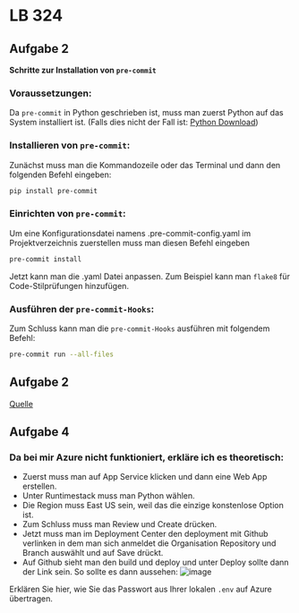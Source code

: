 # LB 324

## Aufgabe 2
**Schritte zur Installation von `pre-commit`**

### Voraussetzungen:
   Da `pre-commit` in Python geschrieben ist, muss man zuerst Python auf das System installiert ist. (Falls dies nicht der Fall ist: [Python Download](https://www.python.org/downloads/))

### Installieren von `pre-commit`:
   Zunächst muss man die Kommandozeile oder das Terminal und dann den folgenden Befehl eingeben:
   ```bash
   pip install pre-commit
   ```

### Einrichten von `pre-commit`:
   Um eine Konfigurationsdatei namens .pre-commit-config.yaml im Projektverzeichnis zuerstellen muss man diesen Befehl eingeben 
   ```bash
   pre-commit install
   ```
   Jetzt kann man die .yaml Datei anpassen. Zum Beispiel kann man `flake8` für Code-Stilprüfungen hinzufügen.

### Ausführen der `pre-commit-Hooks`:
   Zum Schluss kann man die `pre-commit-Hooks` ausführen mit folgendem Befehl:
   ```bash
   pre-commit run --all-files
   ```
## Aufgabe 2
   [Quelle](https://docs.github.com/en/actions/automating-builds-and-tests/building-and-testing-python)

## Aufgabe 4

### Da bei mir Azure nicht funktioniert, erkläre ich es theoretisch:
   - Zuerst muss man auf App Service klicken und dann eine Web App erstellen. 
   - Unter Runtimestack muss man Python wählen.
   - Die Region muss East US sein, weil das die einzige konstenlose Option ist.
   - Zum Schluss muss man Review und Create drücken.
   - Jetzt muss man im Deployment Center den deployment mit Github verlinken in dem man sich anmeldet die Organisation Repository und Branch auswählt und auf Save drückt. 
   - Auf Github sieht man den build und deploy und unter Deploy sollte dann der Link sein. So sollte es dann aussehen:
     ![image](https://github.com/IlonaZinge/ZingeIlonaLB-324/assets/91138062/437442ff-23ef-4554-a88d-a08172e7cd89)

   
   Erklären Sie hier, wie Sie das Passwort aus Ihrer lokalen `.env` auf Azure übertragen.
